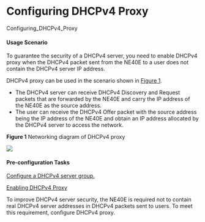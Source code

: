 Configuring DHCPv4 Proxy
========================

Configuring_DHCPv4_Proxy

#### Usage Scenario

To guarantee the security of a DHCPv4 server, you need to enable DHCPv4 proxy when the DHCPv4 packet sent from the NE40E to a user does not contain the DHCPv4 server IP address.

DHCPv4 proxy can be used in the scenario shown in [Figure 1](#EN-US_TASK_0172373788__fig_dc_ne_ipv4_address_cfg_016801).

* The DHCPv4 server can receive DHCPv4 Discovery and Request packets that are forwarded by the NE40E and carry the IP address of the NE40E as the source address.
* The user can receive the DHCPv4 Offer packet with the source address being the IP address of the NE40E and obtain an IP address allocated by the DHCPv4 server to access the network.

**Figure 1** Networking diagram of DHCPv4 proxy

  
![](figure/en-us_image_0257534283.png)  




#### Pre-configuration Tasks

[Configure a DHCPv4 server group.](dc_ne_ipv4_address_cfg_0033.html)


[Enabling DHCPv4 Proxy](../../../../software/nev8r10_vrpv8r16/user/ne/dc_ne_ipv4_address_cfg_0169.html)

To improve DHCPv4 server security, the NE40E is required not to contain real DHCPv4 server addresses in DHCPv4 packets sent to users. To meet this requirement, configure DHCPv4 proxy.